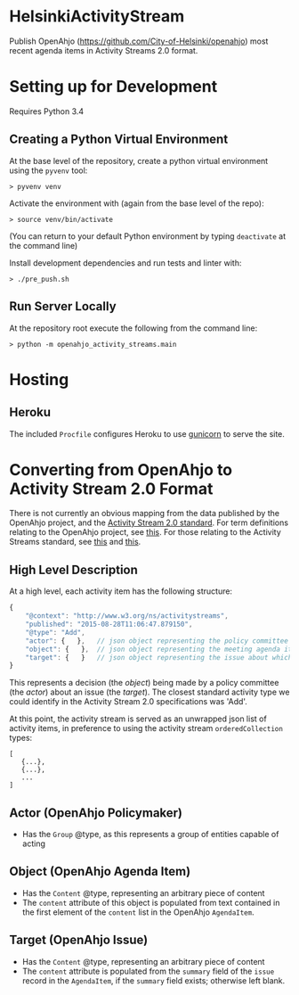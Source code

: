 # HelsinkiActivityStream
Publish OpenAhjo (https://github.com/City-of-Helsinki/openahjo) most recent agenda items in Activity Streams 2.0 format.

# Setting up for Development

Requires Python 3.4

## Creating a Python Virtual Environment

At the base level of the repository, create a python virtual environment using the ````pyvenv```` tool:

    > pyvenv venv

Activate the environment with (again from the base level of the repo):

    > source venv/bin/activate

(You can return to your default Python environment by typing ````deactivate```` at the command line)

Install development dependencies and run tests and linter with:

    > ./pre_push.sh

## Run Server Locally

At the repository root execute the following from the command line:
    
    > python -m openahjo_activity_streams.main

# Hosting

## Heroku

The included ````Procfile```` configures Heroku to use [gunicorn](http://gunicorn.org/) to serve the site.

# Converting from OpenAhjo to Activity Stream 2.0 Format

There is not currently an obvious mapping from the data published by the OpenAhjo project, and the [Activity Stream 2.0 standard](http://www.w3.org/TR/activitystreams-core/).  For term definitions relating to the OpenAhjo project, see [this](https://github.com/City-of-Helsinki/openahjo).  For those relating to the Activity Streams standard, see [this](http://www.w3.org/TR/activitystreams-core/) and [this](http://www.w3.org/TR/activitystreams-vocabulary/).

## High Level Description

At a high level, each activity item has the following structure:

```javascript
{
    "@context": "http://www.w3.org/ns/activitystreams",
    "published": "2015-08-28T11:06:47.879150",
    "@type": "Add",
    "actor": {   },   // json object representing the policy committee making a decision
    "object": {   },  // json object representing the meeting agenda item during which the decision was made
    "target": {   }   // json object representing the issue about which the decision is being made
}
```

This represents a decision (the _object_) being made by a policy committee (the _actor_) about an issue (the _target_).  The closest standard activity type we could identify in the Activity Stream 2.0 specifications was 'Add'.

At this point, the activity stream is served as an unwrapped json list of activity items, in preference to using the activity stream ```orderedCollection``` types:

    [
       {...},
       {...},
       ...
    ]
    
## Actor (OpenAhjo Policymaker)

- Has the ```Group``` @type, as this represents a group of entities capable of acting

## Object (OpenAhjo Agenda Item)

- Has the ```Content``` @type, representing an arbitrary piece of content
- The ```content``` attribute of this object is populated from text contained in the first element of the ```content``` list in the OpenAhjo ```AgendaItem```.

## Target (OpenAhjo Issue)

- Has the ```Content``` @type, representing an arbitrary piece of content
- The ```content``` attribute is populated from the ```summary``` field of the ```issue``` record in the ```AgendaItem```, if the ```summary``` field exists; otherwise left blank.
